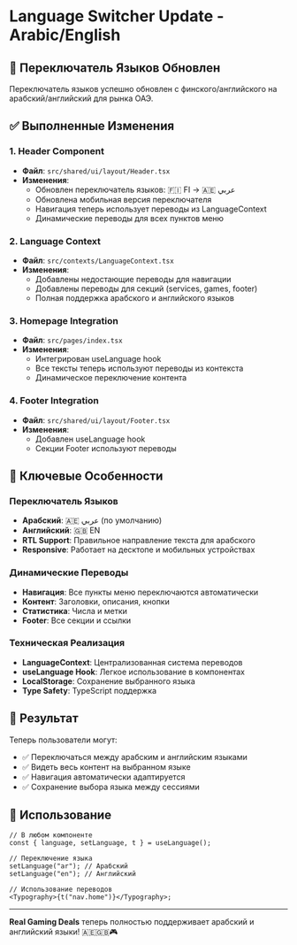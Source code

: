 # Language Switcher Update - Arabic/English

## 🌟 Переключатель Языков Обновлен

Переключатель языков успешно обновлен с финского/английского на арабский/английский для рынка ОАЭ.

## ✅ Выполненные Изменения

### 1. Header Component

- **Файл**: `src/shared/ui/layout/Header.tsx`
- **Изменения**:
  - Обновлен переключатель языков: 🇫🇮 FI → 🇦🇪 عربي
  - Обновлена мобильная версия переключателя
  - Навигация теперь использует переводы из LanguageContext
  - Динамические переводы для всех пунктов меню

### 2. Language Context

- **Файл**: `src/contexts/LanguageContext.tsx`
- **Изменения**:
  - Добавлены недостающие переводы для навигации
  - Добавлены переводы для секций (services, games, footer)
  - Полная поддержка арабского и английского языков

### 3. Homepage Integration

- **Файл**: `src/pages/index.tsx`
- **Изменения**:
  - Интегрирован useLanguage hook
  - Все тексты теперь используют переводы из контекста
  - Динамическое переключение контента

### 4. Footer Integration

- **Файл**: `src/shared/ui/layout/Footer.tsx`
- **Изменения**:
  - Добавлен useLanguage hook
  - Секции Footer используют переводы

## 🎯 Ключевые Особенности

### Переключатель Языков

- **Арабский**: 🇦🇪 عربي (по умолчанию)
- **Английский**: 🇬🇧 EN
- **RTL Support**: Правильное направление текста для арабского
- **Responsive**: Работает на десктопе и мобильных устройствах

### Динамические Переводы

- **Навигация**: Все пункты меню переключаются автоматически
- **Контент**: Заголовки, описания, кнопки
- **Статистика**: Числа и метки
- **Footer**: Все секции и ссылки

### Техническая Реализация

- **LanguageContext**: Централизованная система переводов
- **useLanguage Hook**: Легкое использование в компонентах
- **LocalStorage**: Сохранение выбранного языка
- **Type Safety**: TypeScript поддержка

## 🚀 Результат

Теперь пользователи могут:

- ✅ Переключаться между арабским и английским языками
- ✅ Видеть весь контент на выбранном языке
- ✅ Навигация автоматически адаптируется
- ✅ Сохранение выбора языка между сессиями

## 📱 Использование

```tsx
// В любом компоненте
const { language, setLanguage, t } = useLanguage();

// Переключение языка
setLanguage("ar"); // Арабский
setLanguage("en"); // Английский

// Использование переводов
<Typography>{t("nav.home")}</Typography>;
```

---

**Real Gaming Deals** теперь полностью поддерживает арабский и английский языки! 🇦🇪🇬🇧🎮
